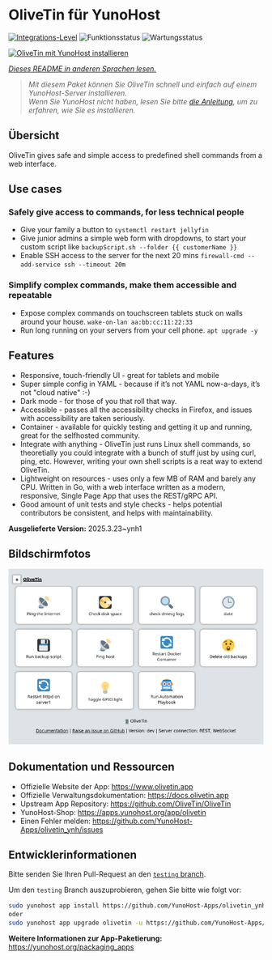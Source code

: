<!--
N.B.: Diese README wurde automatisch von <https://github.com/YunoHost/apps/tree/master/tools/readme_generator> generiert.
Sie darf NICHT von Hand bearbeitet werden.
-->

# OliveTin für YunoHost

[![Integrations-Level](https://apps.yunohost.org/badge/integration/olivetin)](https://ci-apps.yunohost.org/ci/apps/olivetin/)
![Funktionsstatus](https://apps.yunohost.org/badge/state/olivetin)
![Wartungsstatus](https://apps.yunohost.org/badge/maintained/olivetin)

[![OliveTin mit YunoHost installieren](https://install-app.yunohost.org/install-with-yunohost.svg)](https://install-app.yunohost.org/?app=olivetin)

*[Dieses README in anderen Sprachen lesen.](./ALL_README.md)*

> *Mit diesem Paket können Sie OliveTin schnell und einfach auf einem YunoHost-Server installieren.*  
> *Wenn Sie YunoHost nicht haben, lesen Sie bitte [die Anleitung](https://yunohost.org/install), um zu erfahren, wie Sie es installieren.*

## Übersicht

OliveTin gives safe and simple access to predefined shell commands from a web interface.

## Use cases
###  Safely give access to commands, for less technical people

- Give your family a button to `systemctl restart jellyfin`
- Give junior admins a simple web form with dropdowns, to start your custom script like `backupScript.sh --folder {{ customerName }}`
- Enable SSH access to the server for the next 20 mins `firewall-cmd --add-service ssh --timeout 20m`

### Simplify complex commands, make them accessible and repeatable

- Expose complex commands on touchscreen tablets stuck on walls around your house. `wake-on-lan aa:bb:cc:11:22:33`
- Run long running on your servers from your cell phone. `apt upgrade -y`

## Features

- Responsive, touch-friendly UI - great for tablets and mobile
- Super simple config in YAML - because if it’s not YAML now-a-days, it’s not "cloud native" :-)
- Dark mode - for those of you that roll that way.
- Accessible - passes all the accessibility checks in Firefox, and issues with accessibility are taken seriously.
- Container - available for quickly testing and getting it up and running, great for the selfhosted community.
- Integrate with anything - OliveTin just runs Linux shell commands, so theoretially you could integrate with a bunch of stuff just by using curl, ping, etc. However, writing your own shell scripts is a reat way to extend OliveTin.
- Lightweight on resources - uses only a few MB of RAM and barely any CPU. Written in Go, with a web interface written as a modern, responsive, Single Page App that uses the REST/gRPC API.
- Good amount of unit tests and style checks - helps potential contributors be consistent, and helps with maintainability.


**Ausgelieferte Version:** 2025.3.23~ynh1

## Bildschirmfotos

![Bildschirmfotos von OliveTin](./doc/screenshots/screenshotDesktop.png)

## Dokumentation und Ressourcen

- Offizielle Website der App: <https://www.olivetin.app>
- Offizielle Verwaltungsdokumentation: <https://docs.olivetin.app>
- Upstream App Repository: <https://github.com/OliveTin/OliveTin>
- YunoHost-Shop: <https://apps.yunohost.org/app/olivetin>
- Einen Fehler melden: <https://github.com/YunoHost-Apps/olivetin_ynh/issues>

## Entwicklerinformationen

Bitte senden Sie Ihren Pull-Request an den [`testing` branch](https://github.com/YunoHost-Apps/olivetin_ynh/tree/testing).

Um den `testing` Branch auszuprobieren, gehen Sie bitte wie folgt vor:

```bash
sudo yunohost app install https://github.com/YunoHost-Apps/olivetin_ynh/tree/testing --debug
oder
sudo yunohost app upgrade olivetin -u https://github.com/YunoHost-Apps/olivetin_ynh/tree/testing --debug
```

**Weitere Informationen zur App-Paketierung:** <https://yunohost.org/packaging_apps>
